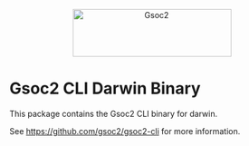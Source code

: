 <p align="center">
  <a href="https://gsoc2.io/?utm_source=github&utm_medium=logo" target="_blank">
    <img src="https://gsoc2-brand.storage.googleapis.com/gsoc2-wordmark-dark-280x84.png" alt="Gsoc2" width="280" height="84">
  </a>
</p>

# Gsoc2 CLI Darwin Binary

This package contains the Gsoc2 CLI binary for darwin.

See https://github.com/gsoc2/gsoc2-cli for more information.
